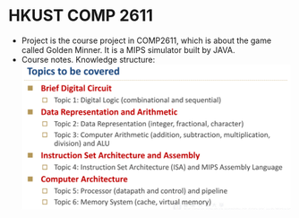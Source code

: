 # HKUST COMP 2611
- Project is the course project in COMP2611, which is about the game called Golden Minner. It is a MIPS simulator built by JAVA.
- Course notes. Knowledge structure:
![](./img1.png)